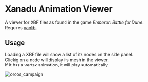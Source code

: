 # Xanadu Animation Viewer
A viewer for XBF files as found in the game *Emperor: Battle for Dune*.  
Requires [xanlib](https://github.com/Lunaji/xanlib).

## Usage
Loading a XBF file will show a list of its nodes on the side panel.  
Clickig on a node will display its mesh in the viewer.  
If it has a vertex animation, it will play automatically.

![ordos_campaign](https://github.com/user-attachments/assets/a533f529-297c-4c0e-ae51-51f80484075e)
